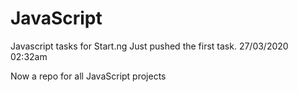 # JavaScript
Javascript tasks for Start.ng
Just pushed the first task. 27/03/2020 02:32am

Now a repo for all JavaScript projects
